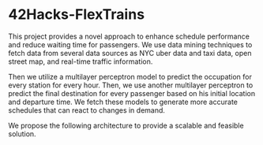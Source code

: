# 42Hacks-FlexTrains

This project provides a novel approach to enhance schedule performance and reduce waiting time for passengers. We use data mining techniques to fetch data from several data sources as NYC uber data and taxi data, open street map, and real-time traffic information. 

Then we utilize a multilayer perceptron model to predict the occupation for every station for every hour. Then, we use another multilayer perceptron to predict the final destination for every passenger based on his initial location and departure time. We fetch these models to generate more accurate schedules that can react to changes in demand.

We propose the following architecture to provide a scalable and feasible solution.
